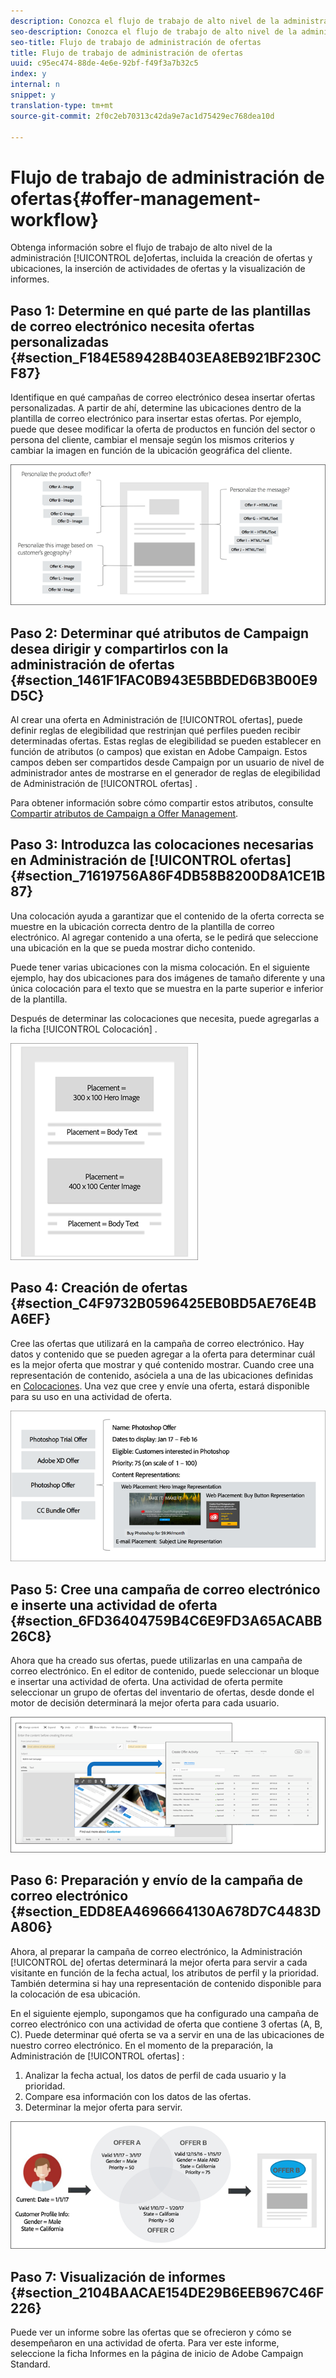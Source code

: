 ```yaml
---
description: Conozca el flujo de trabajo de alto nivel de la administración de ofertas, incluida la colocación y la creación de ofertas, la inserción de actividades de ofertas y la visualización de informes.
seo-description: Conozca el flujo de trabajo de alto nivel de la administración de ofertas, incluida la colocación y la creación de ofertas, la inserción de actividades de ofertas y la visualización de informes.
seo-title: Flujo de trabajo de administración de ofertas
title: Flujo de trabajo de administración de ofertas
uuid: c95ec474-88de-4e6e-92bf-f49f3a7b32c5
index: y
internal: n
snippet: y
translation-type: tm+mt
source-git-commit: 2f0c2eb70313c42da9e7ac1d75429ec768dea10d

---
```



# Flujo de trabajo de administración de ofertas{#offer-management-workflow}

Obtenga información sobre el flujo de trabajo de alto nivel de la administración [!UICONTROL de]ofertas, incluida la creación de ofertas y ubicaciones, la inserción de actividades de ofertas y la visualización de informes.

## Paso 1: Determine en qué parte de las plantillas de correo electrónico necesita ofertas personalizadas {#section_F184E589428B403EA8EB921BF230CF87}

Identifique en qué campañas de correo electrónico desea insertar ofertas personalizadas. A partir de ahí, determine las ubicaciones dentro de la plantilla de correo electrónico para insertar estas ofertas. Por ejemplo, puede que desee modificar la oferta de productos en función del sector o persona del cliente, cambiar el mensaje según los mismos criterios y cambiar la imagen en función de la ubicación geográfica del cliente.

![](assets/workflow1.png)

## Paso 2: Determinar qué atributos de Campaign desea dirigir y compartirlos con la administración de ofertas {#section_1461F1FAC0B943E5BBDED6B3B00E9D5C}

Al crear una oferta en Administración de [!UICONTROL ofertas], puede definir reglas de elegibilidad que restrinjan qué perfiles pueden recibir determinadas ofertas. Estas reglas de elegibilidad se pueden establecer en función de atributos (o campos) que existan en Adobe Campaign. Estos campos deben ser compartidos desde Campaign por un usuario de nivel de administrador antes de mostrarse en el generador de reglas de elegibilidad de Administración de [!UICONTROL ofertas] .

Para obtener información sobre cómo compartir estos atributos, consulte [Compartir atributos de Campaign a Offer Management](campaign.md#task_4DFA9A20D7B04E1F9AFF4774D67B6EBC).

## Paso 3: Introduzca las colocaciones necesarias en Administración de [!UICONTROL ofertas]{#section_71619756A86F4DB58B8200D8A1CE1B87}

Una colocación ayuda a garantizar que el contenido de la oferta correcta se muestre en la ubicación correcta dentro de la plantilla de correo electrónico. Al agregar contenido a una oferta, se le pedirá que seleccione una ubicación en la que se pueda mostrar dicho contenido.

Puede tener varias ubicaciones con la misma colocación. En el siguiente ejemplo, hay dos ubicaciones para dos imágenes de tamaño diferente y una única colocación para el texto que se muestra en la parte superior e inferior de la plantilla.

Después de determinar las colocaciones que necesita, puede agregarlas a la ficha [!UICONTROL Colocación] .

![](assets/workflow2.png)

## Paso 4: Creación de ofertas {#section_C4F9732B0596425EB0BD5AE76E4BA6EF}

Cree las ofertas que utilizará en la campaña de correo electrónico. Hay datos y contenido que se pueden agregar a la oferta para determinar cuál es la mejor oferta que mostrar y qué contenido mostrar. Cuando cree una representación de contenido, asóciela a una de las ubicaciones definidas en [Colocaciones](placements.md). Una vez que cree y envíe una oferta, estará disponible para su uso en una actividad de oferta.

![](assets/workflow3.png)

## Paso 5: Cree una campaña de correo electrónico e inserte una actividad de oferta {#section_6FD36404759B4C6E9FD3A65ACABB26C8}

Ahora que ha creado sus ofertas, puede utilizarlas en una campaña de correo electrónico. En el editor de contenido, puede seleccionar un bloque e insertar una actividad de oferta. Una actividad de oferta permite seleccionar un grupo de ofertas del inventario de ofertas, desde donde el motor de decisión determinará la mejor oferta para cada usuario.

![](assets/workflow4.png)

## Paso 6: Preparación y envío de la campaña de correo electrónico {#section_EDD8EA4696664130A678D7C4483DA806}

Ahora, al preparar la campaña de correo electrónico, la Administración [!UICONTROL de] ofertas determinará la mejor oferta para servir a cada visitante en función de la fecha actual, los atributos de perfil y la prioridad. También determina si hay una representación de contenido disponible para la colocación de esa ubicación.

En el siguiente ejemplo, supongamos que ha configurado una campaña de correo electrónico con una actividad de oferta que contiene 3 ofertas (A, B, C). Puede determinar qué oferta se va a servir en una de las ubicaciones de nuestro correo electrónico. En el momento de la preparación, la Administración de [!UICONTROL ofertas] :

1. Analizar la fecha actual, los datos de perfil de cada usuario y la prioridad.
1. Compare esa información con los datos de las ofertas.
1. Determinar la mejor oferta para servir.

![](assets/workflow5.png)

## Paso 7: Visualización de informes {#section_2104BAACAE154DE29B6EEB967C46F226}

Puede ver un informe sobre las ofertas que se ofrecieron y cómo se desempeñaron en una actividad de oferta. Para ver este informe, seleccione la ficha Informes en la página de inicio de Adobe Campaign Standard.
